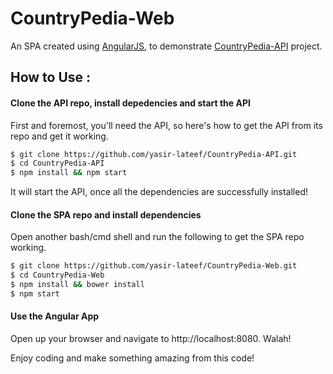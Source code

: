 # CountryPedia-Web
An SPA created using [AngularJS](https://angularjs.org), to demonstrate [CountryPedia-API](https://github.com/yasir-lateef/CountryPedia-API) project. 

## How to Use :

#### Clone the API repo, install depedencies and start the API

First and foremost, you'll need the API, so here's how to get the API from its repo and get it working.

```sh
$ git clone https://github.com/yasir-lateef/CountryPedia-API.git
$ cd CountryPedia-API
$ npm install && npm start
```
It will start the API, once all the dependencies are successfully installed!

#### Clone the SPA repo and install dependencies

Open another bash/cmd shell and run the following to get the SPA repo working. 

```sh
$ git clone https://github.com/yasir-lateef/CountryPedia-Web.git
$ cd CountryPedia-Web
$ npm install && bower install
$ npm start
```

#### Use the Angular App

Open up your browser and navigate to http://localhost:8080. Walah!

Enjoy coding and make something amazing from this code! 